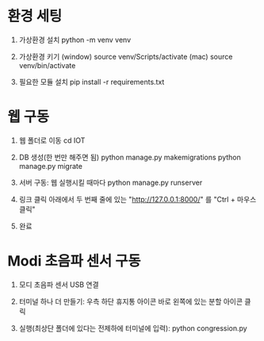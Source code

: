 # 환경 세팅

1. 가상환경 설치
python -m venv venv

2. 가상환경 키기
(window) source venv/Scripts/activate
(mac) source venv/bin/activate

3. 필요한 모듈 설치
pip install -r requirements.txt



# 웹 구동

1. 웹 폴더로 이동
cd IOT

2. DB 생성(한 번만 해주면 됨)
python manage.py makemigrations
python manage.py migrate

3. 서버 구동: 웹 실행시킬 때마다
python manage.py runserver

4. 링크 클릭
아래에서 두 번째 줄에 있는 "http://127.0.0.1:8000/" 를 "Ctrl + 마우스클릭"

5. 완료



# Modi 초음파 센서 구동

1. 모디 초음파 센서 USB 연결

2. 터미널 하나 더 만들기: 우측 하단 휴지통 아이콘 바로 왼쪽에 있는 분할 아이콘 클릭

3. 실행(최상단 폴더에 있다는 전제하에 터미널에 입력): python congression.py
